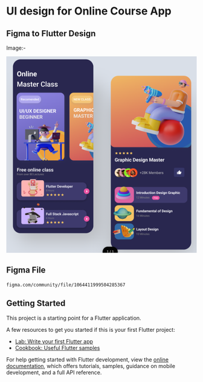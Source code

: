 # UI design for Online Course App

## Figma to Flutter Design

Image:-

![ImageOfUI](assets/images/Screenshot.png)
## Figma File

`figma.com/community/file/1064411999504285367`

## Getting Started

This project is a starting point for a Flutter application.

A few resources to get you started if this is your first Flutter project:

- [Lab: Write your first Flutter app](https://docs.flutter.dev/get-started/codelab)
- [Cookbook: Useful Flutter samples](https://docs.flutter.dev/cookbook)

For help getting started with Flutter development, view the
[online documentation](https://docs.flutter.dev/), which offers tutorials,
samples, guidance on mobile development, and a full API reference.
